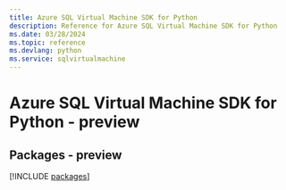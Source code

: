 ```yaml
---
title: Azure SQL Virtual Machine SDK for Python
description: Reference for Azure SQL Virtual Machine SDK for Python
ms.date: 03/28/2024
ms.topic: reference
ms.devlang: python
ms.service: sqlvirtualmachine
---
```

# Azure SQL Virtual Machine SDK for Python - preview
## Packages - preview
[!INCLUDE [packages](sql-virtual-machine-index.md)]